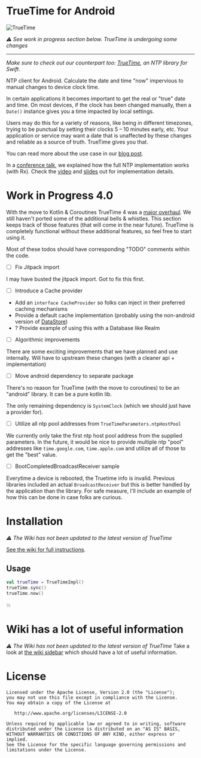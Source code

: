 # TrueTime for Android

![TrueTime](truetime.png "TrueTime for Android")

*⚠️ See work in progress section below. TrueTime is undergoing some changes*

----------------------------------------

*Make sure to check out our counterpart too: [TrueTime](https://github.com/instacart/TrueTime.swift), an NTP library for Swift.*

NTP client for Android. Calculate the date and time "now" impervious to manual changes to device clock time.

In certain applications it becomes important to get the real or "true" date and time. On most devices, if the clock has been changed manually, then a `Date()` instance gives you a time impacted by local settings.

Users may do this for a variety of reasons, like being in different timezones, trying to be punctual by setting their clocks 5 – 10 minutes early, etc. Your application or service may want a date that is unaffected by these changes and reliable as a source of truth. TrueTime gives you that.

You can read more about the use case in our [blog post](https://tech.instacart.com/truetime/).

In a [conference talk](https://vimeo.com/190922794), we explained how the full NTP implementation works (with Rx). Check the [video](https://vimeo.com/190922794#t=1466s) and [slides](https://speakerdeck.com/kaushikgopal/learning-rx-by-example-2?slide=31) out for implementation details.


# Work in Progress 4.0

With the move to Kotlin & Coroutines TrueTime 4 was a [major overhaul](https://github.com/instacart/truetime-android/pull/129). We still haven't ported some of the additional bells & whistles. This section keeps track of those features (that will come in the near future). TrueTime is completely functional without these additional features, so feel free to start using it.

Most of these todos should have corresponding "TODO" comments within the code.

- [ ] Fix Jitpack import

I may have busted the jitpack import. Got to fix this first.

- [ ] Introduce a Cache provider

* Add an `interface CacheProvider` so folks can inject in their preferred caching mechanisms
* Provide a default cache implementation (probably using the non-android version of [DataStore](https://developer.android.com/topic/libraries/architecture/datastore#kts))
* ? Provide example of using this with a Database like Realm

- [ ] Algorithmic improvements

There are some exciting improvements that we have planned and use internally. Will have to upstream these changes (with a cleaner api + implementation)

- [ ] Move android dependency to separate package

There's no reason for TrueTime (with the move to coroutines) to be an "android" library. It can be a pure kotlin lib.

The only remaining dependency is `SystemClock` (which we should just have a provider for).

- [ ] Utilize all ntp pool addresses from `TrueTimeParameters.ntpHostPool`

We currently only take the first ntp host pool address from the supplied parameters. In the future, it would be nice to provide multiple ntp "pool" addresses like `time.google.com`, `time.apple.com` and utilize all of those to get the "best" value.

- [ ] BootCompletedBroadcastReceiver sample

Everytime a device is rebooted, the Truetime info is invalid. Previous libraries included an actual `BroadcastReceiver` but this is better handled by the application than the library. For safe measure, I'll include an example of how this can be done in case folks are curious.

# Installation

*⚠️ The Wiki has not been updated to the latest version of TrueTime*

[See the wiki for full instructions](https://github.com/instacart/truetime-android/wiki/How-to-use-this-library).

## Usage

```kt
val trueTime = TrueTimeImpl()
trueTime.sync()
trueTime.now()
```

💥

# Wiki has a lot of useful information

*⚠️ The Wiki has not been updated to the latest version of TrueTime*
Take a look at [the wiki sidebar](https://github.com/instacart/truetime-android/wiki) which should have a lot of useful information.

# License

```
Licensed under the Apache License, Version 2.0 (the "License");
you may not use this file except in compliance with the License.
You may obtain a copy of the License at

   http://www.apache.org/licenses/LICENSE-2.0

Unless required by applicable law or agreed to in writing, software
distributed under the License is distributed on an "AS IS" BASIS,
WITHOUT WARRANTIES OR CONDITIONS OF ANY KIND, either express or implied.
See the License for the specific language governing permissions and
limitations under the License.
```
